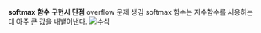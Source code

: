 **softmax 함수 구현시 단점**
overflow 문제 생김 softmax 함수는 지수함수를 사용하는데 아주 큰 값을 내뱉어낸다.
![수식](https://www.codecogs.com/eqnedit.php?latex=y_{k}=\frac{exp(a^{_{k}})}{\sum_{n}^{i=1}exp(a^{_{i}})})
